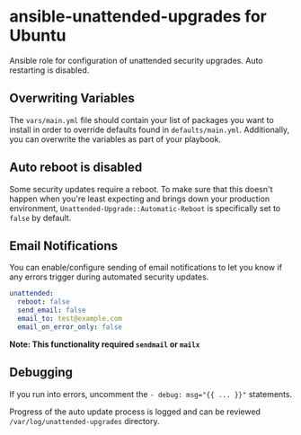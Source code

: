 ansible-unattended-upgrades for Ubuntu
============

Ansible role for configuration of unattended security upgrades. Auto restarting is disabled.

## Overwriting Variables

The `vars/main.yml` file should contain your list of packages you want to install in order to override defaults found in `defaults/main.yml`. Additionally, you can overwrite the variables as part of your playbook.

## Auto reboot is disabled

Some security updates require a reboot. To make sure that this doesn't happen when you're least expecting and brings down your production environment, `Unattended-Upgrade::Automatic-Reboot` is specifically set to `false` by default.

## Email Notifications

You can enable/configure sending of email notifications to let you know if any errors trigger during automated security updates.

```yml
unattended:
  reboot: false
  send_email: false
  email_to: test@example.com
  email_on_error_only: false
```

__Note: This functionality required `sendmail` or `mailx`__

## Debugging

If you run into errors, uncomment the `- debug: msg="{{ ... }}"` statements.

Progress of the auto update process is logged and can be reviewed `/var/log/unattended-upgrades` directory.
